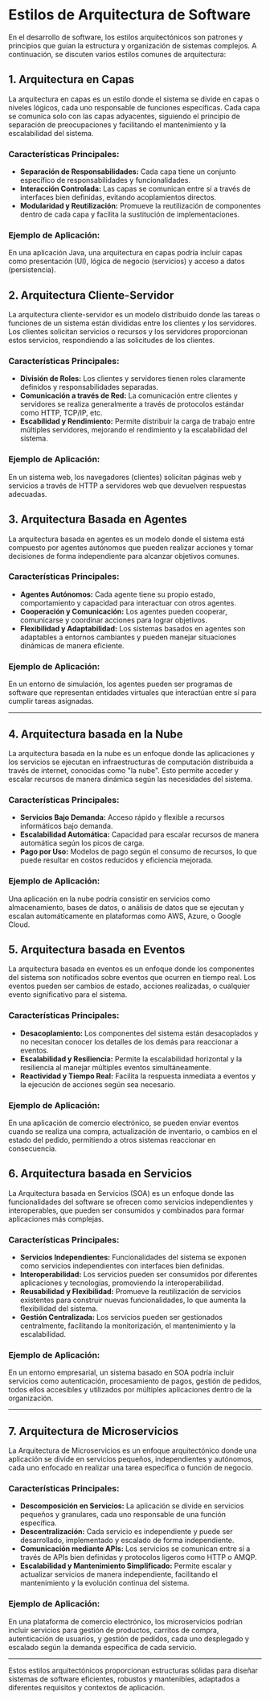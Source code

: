 # Estilos de Arquitectura de Software

En el desarrollo de software, los estilos arquitectónicos son patrones y principios que guían la estructura y organización de sistemas complejos. A continuación, se discuten varios estilos comunes de arquitectura:

## 1. Arquitectura en Capas

La arquitectura en capas es un estilo donde el sistema se divide en capas o niveles lógicos, cada uno responsable de funciones específicas. Cada capa se comunica solo con las capas adyacentes, siguiendo el principio de separación de preocupaciones y facilitando el mantenimiento y la escalabilidad del sistema.

### Características Principales:
- **Separación de Responsabilidades:** Cada capa tiene un conjunto específico de responsabilidades y funcionalidades.
- **Interacción Controlada:** Las capas se comunican entre sí a través de interfaces bien definidas, evitando acoplamientos directos.
- **Modularidad y Reutilización:** Promueve la reutilización de componentes dentro de cada capa y facilita la sustitución de implementaciones.

### Ejemplo de Aplicación:
En una aplicación Java, una arquitectura en capas podría incluir capas como presentación (UI), lógica de negocio (servicios) y acceso a datos (persistencia).

## 2. Arquitectura Cliente-Servidor

La arquitectura cliente-servidor es un modelo distribuido donde las tareas o funciones de un sistema están divididas entre los clientes y los servidores. Los clientes solicitan servicios o recursos y los servidores proporcionan estos servicios, respondiendo a las solicitudes de los clientes.

### Características Principales:
- **División de Roles:** Los clientes y servidores tienen roles claramente definidos y responsabilidades separadas.
- **Comunicación a través de Red:** La comunicación entre clientes y servidores se realiza generalmente a través de protocolos estándar como HTTP, TCP/IP, etc.
- **Escabilidad y Rendimiento:** Permite distribuir la carga de trabajo entre múltiples servidores, mejorando el rendimiento y la escalabilidad del sistema.

### Ejemplo de Aplicación:
En un sistema web, los navegadores (clientes) solicitan páginas web y servicios a través de HTTP a servidores web que devuelven respuestas adecuadas.

## 3. Arquitectura Basada en Agentes

La arquitectura basada en agentes es un modelo donde el sistema está compuesto por agentes autónomos que pueden realizar acciones y tomar decisiones de forma independiente para alcanzar objetivos comunes.

### Características Principales:
- **Agentes Autónomos:** Cada agente tiene su propio estado, comportamiento y capacidad para interactuar con otros agentes.
- **Cooperación y Comunicación:** Los agentes pueden cooperar, comunicarse y coordinar acciones para lograr objetivos.
- **Flexibilidad y Adaptabilidad:** Los sistemas basados en agentes son adaptables a entornos cambiantes y pueden manejar situaciones dinámicas de manera eficiente.

### Ejemplo de Aplicación:
En un entorno de simulación, los agentes pueden ser programas de software que representan entidades virtuales que interactúan entre sí para cumplir tareas asignadas.

---

## 4. Arquitectura basada en la Nube

La arquitectura basada en la nube es un enfoque donde las aplicaciones y los servicios se ejecutan en infraestructuras de computación distribuida a través de internet, conocidas como "la nube". Esto permite acceder y escalar recursos de manera dinámica según las necesidades del sistema.

### Características Principales:
- **Servicios Bajo Demanda:** Acceso rápido y flexible a recursos informáticos bajo demanda.
- **Escalabilidad Automática:** Capacidad para escalar recursos de manera automática según los picos de carga.
- **Pago por Uso:** Modelos de pago según el consumo de recursos, lo que puede resultar en costos reducidos y eficiencia mejorada.

### Ejemplo de Aplicación:
Una aplicación en la nube podría consistir en servicios como almacenamiento, bases de datos, o análisis de datos que se ejecutan y escalan automáticamente en plataformas como AWS, Azure, o Google Cloud.


## 5. Arquitectura basada en Eventos

La arquitectura basada en eventos es un enfoque donde los componentes del sistema son notificados sobre eventos que ocurren en tiempo real. Los eventos pueden ser cambios de estado, acciones realizadas, o cualquier evento significativo para el sistema.

### Características Principales:
- **Desacoplamiento:** Los componentes del sistema están desacoplados y no necesitan conocer los detalles de los demás para reaccionar a eventos.
- **Escalabilidad y Resiliencia:** Permite la escalabilidad horizontal y la resiliencia al manejar múltiples eventos simultáneamente.
- **Reactividad y Tiempo Real:** Facilita la respuesta inmediata a eventos y la ejecución de acciones según sea necesario.

### Ejemplo de Aplicación:
En una aplicación de comercio electrónico, se pueden enviar eventos cuando se realiza una compra, actualización de inventario, o cambios en el estado del pedido, permitiendo a otros sistemas reaccionar en consecuencia.


## 6. Arquitectura basada en Servicios

La Arquitectura basada en Servicios (SOA) es un enfoque donde las funcionalidades del software se ofrecen como servicios independientes y interoperables, que pueden ser consumidos y combinados para formar aplicaciones más complejas.

### Características Principales:
- **Servicios Independientes:** Funcionalidades del sistema se exponen como servicios independientes con interfaces bien definidas.
- **Interoperabilidad:** Los servicios pueden ser consumidos por diferentes aplicaciones y tecnologías, promoviendo la interoperabilidad.
- **Reusabilidad y Flexibilidad:** Promueve la reutilización de servicios existentes para construir nuevas funcionalidades, lo que aumenta la flexibilidad del sistema.
- **Gestión Centralizada:** Los servicios pueden ser gestionados centralmente, facilitando la monitorización, el mantenimiento y la escalabilidad.

### Ejemplo de Aplicación:
En un entorno empresarial, un sistema basado en SOA podría incluir servicios como autenticación, procesamiento de pagos, gestión de pedidos, todos ellos accesibles y utilizados por múltiples aplicaciones dentro de la organización.

---

## 7. Arquitectura de Microservicios

La Arquitectura de Microservicios es un enfoque arquitectónico donde una aplicación se divide en servicios pequeños, independientes y autónomos, cada uno enfocado en realizar una tarea específica o función de negocio.

### Características Principales:
- **Descomposición en Servicios:** La aplicación se divide en servicios pequeños y granulares, cada uno responsable de una función específica.
- **Descentralización:** Cada servicio es independiente y puede ser desarrollado, implementado y escalado de forma independiente.
- **Comunicación mediante APIs:** Los servicios se comunican entre sí a través de APIs bien definidas y protocolos ligeros como HTTP o AMQP.
- **Escalabilidad y Mantenimiento Simplificado:** Permite escalar y actualizar servicios de manera independiente, facilitando el mantenimiento y la evolución continua del sistema.

### Ejemplo de Aplicación:
En una plataforma de comercio electrónico, los microservicios podrían incluir servicios para gestión de productos, carritos de compra, autenticación de usuarios, y gestión de pedidos, cada uno desplegado y escalado según la demanda específica de cada servicio.

---

Estos estilos arquitectónicos proporcionan estructuras sólidas para diseñar sistemas de software eficientes, robustos y mantenibles, adaptados a diferentes requisitos y contextos de aplicación.
